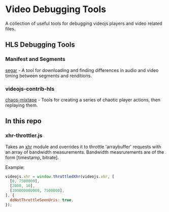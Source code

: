 # Video Debugging Tools

A collection of useful tools for debugging videojs players and video related files.

## HLS Debugging Tools

### Manifest and Segments

[segar](https://github.com/gesinger/segar) - A tool for downloading and finding differences in audio and video timing between segments and renditions.

### videojs-contrib-hls

[chaos-mixtape](https://github.com/gesinger/chaos-mixtape) - Tools for creating a series of chaotic player actions, then replaying them.

## In this repo

### xhr-throttler.js

Takes an [xhr](https://github.com/naugtur/xhr) module and overrides it to throttle
'arraybuffer' requests with an array of bandwidth measurements. Bandwidth measrurements
are of the form \[timestamp, bitrate\].

Example:
```javascript
videojs.xhr = window.throttledXhr(videojs.xhr, [
  [0, 7500000],
  [2000, 10],
  [300000000000, 7500000],
], {
  doNotThrottleSeenUris: true,
});
```
